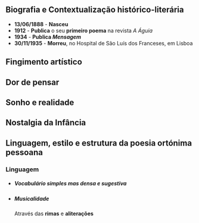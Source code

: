 ## Biografia e Contextualização histórico-literária
- **13/06/1888** - **Nasceu**
- **1912** - **Publica** o seu **primeiro poema** na revista *A Águia*
- **1934** - **Publica *Mensagem***
- **30/11/1935** - **Morreu**, no Hospital de São Luís dos Franceses, em Lisboa
## Fingimento artístico
## Dor de pensar
## Sonho e realidade
## Nostalgia da Infância
## Linguagem, estilo e estrutura da poesia ortónima pessoana
### Linguagem
- ##### Vocabulário simples mas densa e sugestiva
- ##### Musicalidade
  Através das **rimas** e **aliterações**